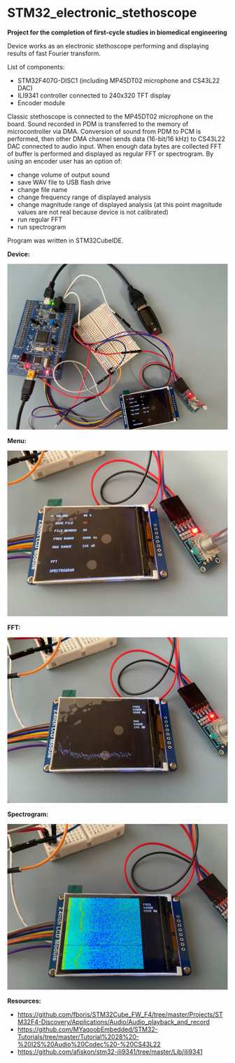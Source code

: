 # STM32_electronic_stethoscope

**Project for the completion of first-cycle studies in biomedical engineering**

Device works as an electronic stethoscope performing and displaying results of fast Fourier transform.

List of components: 

  * STM32F407G-DISC1 (including MP45DT02 microphone and CS43L22 DAC)
  * ILI9341 controller connected to 240x320 TFT display
  * Encoder module

Classic stethoscope is connected to the MP45DT02 microphone on the board. Sound recorded in PDM is transferred to the memory of microcontroller via DMA. Conversion of sound from PDM to PCM is performed, then other DMA channel sends data (16-bit/16 kHz) to CS43L22 DAC connected to audio input. When enough data bytes are collected FFT of buffer is performed and displayed as regular FFT or spectrogram. By using an encoder user has an option of: 

* change volume of output sound
* save WAV file to USB flash drive
* change file name
* change frequency range of displayed analysis
* change magnitude range of displayed analysis (at this point magnitude values are not real because device is not                         calibrated)
* run regular FFT
* run spectrogram

Program was written in STM32CubeIDE.

**Device:** 

![Photo](photos/device.jpg)

**Menu:** 

![Photo](photos/menu.jpg)

**FFT:** 

![Photo](photos/fft.jpg)

**Spectrogram:** 

![Photo](photos/spectrogram.jpg)

**Resources:** 

* https://github.com/fboris/STM32Cube_FW_F4/tree/master/Projects/STM32F4-Discovery/Applications/Audio/Audio_playback_and_record
* https://github.com/MYaqoobEmbedded/STM32-Tutorials/tree/master/Tutorial%2028%20-%20I2S%20Audio%20Codec%20-%20CS43L22
* https://github.com/afiskon/stm32-ili9341/tree/master/Lib/ili9341